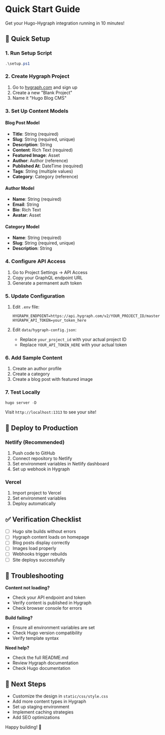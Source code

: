 # Quick Start Guide

Get your Hugo-Hygraph integration running in 10 minutes!

## 🚀 Quick Setup

### 1. Run Setup Script
```powershell
.\setup.ps1
```

### 2. Create Hygraph Project
1. Go to [hygraph.com](https://hygraph.com) and sign up
2. Create a new "Blank Project"
3. Name it "Hugo Blog CMS"

### 3. Set Up Content Models

#### Blog Post Model
- **Title**: String (required)
- **Slug**: String (required, unique)
- **Description**: String
- **Content**: Rich Text (required)
- **Featured Image**: Asset
- **Author**: Author (reference)
- **Published At**: DateTime (required)
- **Tags**: String (multiple values)
- **Category**: Category (reference)

#### Author Model
- **Name**: String (required)
- **Email**: String
- **Bio**: Rich Text
- **Avatar**: Asset

#### Category Model
- **Name**: String (required)
- **Slug**: String (required, unique)
- **Description**: String

### 4. Configure API Access
1. Go to Project Settings → API Access
2. Copy your GraphQL endpoint URL
3. Generate a permanent auth token

### 5. Update Configuration
1. Edit `.env` file:
   ```
   HYGRAPH_ENDPOINT=https://api.hygraph.com/v2/YOUR_PROJECT_ID/master
   HYGRAPH_API_TOKEN=your_token_here
   ```

2. Edit `data/hygraph-config.json`:
   - Replace `your_project_id` with your actual project ID
   - Replace `YOUR_API_TOKEN_HERE` with your actual token

### 6. Add Sample Content
1. Create an author profile
2. Create a category
3. Create a blog post with featured image

### 7. Test Locally
```powershell
hugo server -D
```

Visit `http://localhost:1313` to see your site!

## 🚀 Deploy to Production

### Netlify (Recommended)
1. Push code to GitHub
2. Connect repository to Netlify
3. Set environment variables in Netlify dashboard
4. Set up webhook in Hygraph

### Vercel
1. Import project to Vercel
2. Set environment variables
3. Deploy automatically

## ✅ Verification Checklist

- [ ] Hugo site builds without errors
- [ ] Hygraph content loads on homepage
- [ ] Blog posts display correctly
- [ ] Images load properly
- [ ] Webhooks trigger rebuilds
- [ ] Site deploys successfully

## 🔧 Troubleshooting

**Content not loading?**
- Check your API endpoint and token
- Verify content is published in Hygraph
- Check browser console for errors

**Build failing?**
- Ensure all environment variables are set
- Check Hugo version compatibility
- Verify template syntax

**Need help?**
- Check the full README.md
- Review Hygraph documentation
- Check Hugo documentation

## 🎯 Next Steps

- Customize the design in `static/css/style.css`
- Add more content types in Hygraph
- Set up staging environment
- Implement caching strategies
- Add SEO optimizations

Happy building! 🚀
